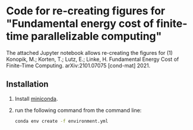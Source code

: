 # Code for re-creating figures for "Fundamental energy cost of finite-time parallelizable computing"

The attached Jupyter notebook allows re-creating the figures for
(1) Konopik, M.; Korten, T.; Lutz, E.; Linke, H. Fundamental Energy Cost of Finite-Time Computing. arXiv:2101.07075 [cond-mat] 2021.

## Installation

1. Install [miniconda](https://docs.conda.io/en/main/miniconda.html).

2. run the following command from the command line:

    ```bash
    conda env create -f environment.yml
    ```
